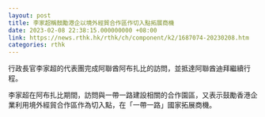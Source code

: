 ```yaml
---
layout: post
title: 李家超稱鼓勵港企以境外經貿合作區作切入點拓展商機
date: 2023-02-08 22:38:15.000000000 +08:00
link: https://news.rthk.hk/rthk/ch/component/k2/1687074-20230208.htm
categories: rthk
---
```


行政長官李家超的代表團完成阿聯酋阿布扎比的訪問，並抵達阿聯酋迪拜繼續行程。

李家超在阿布扎比期間，訪問與一帶一路建設相關的合作園區，又表示鼓勵香港企業利用境外經貿合作區作為切入點，在「一帶一路」國家拓展商機。
